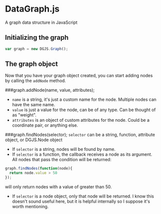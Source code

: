 DataGraph.js
============

A graph data structure in JavaScript

Initializing the graph
----------------------

```javascript
var graph = new DGJS.Graph();
```


The graph object
----------------

Now that you have your graph object created, you can start adding nodes by calling the `addNode` method.

###graph.addNode(name, value, attributes);
- `name` is a string, it's just a custom name for the node. Multiple nodes can have the same name.
- `value` is just a value for the node, can be of any type. Can be thought of as "weight".
- `attributes` is an object of custom attributes for the node. Could be a coordinate pair, or anything else.


###graph.findNodes(selector);
`selector` can be a string, function, attribute object, or DGJS.Node object

- If `selector` is a string, nodes will be found by name.
- If `selector` is a function, the callback receives a node as its argument. All nodes that pass the condition will be returned: 
```javascript
graph.findNodes(function(node){
  return node.value > 50
});
```
will only return nodes with a value of greater than 50.
- If `selector` is a node object, only that node will be returned. I know this doesn't sound useful here, but it is helpful internally so I suppose it's worth mentioning. 
